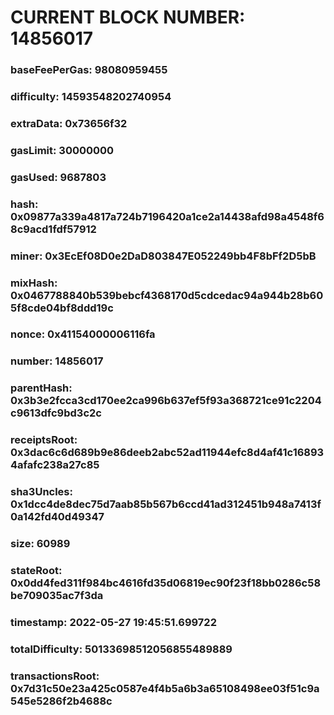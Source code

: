 # CURRENT BLOCK NUMBER: 14856017

### baseFeePerGas: 98080959455
### difficulty: 14593548202740954
### extraData: 0x73656f32
### gasLimit: 30000000
### gasUsed: 9687803
### hash: 0x09877a339a4817a724b7196420a1ce2a14438afd98a4548f68c9acd1fdf57912
### miner: 0x3EcEf08D0e2DaD803847E052249bb4F8bFf2D5bB
### mixHash: 0x0467788840b539bebcf4368170d5cdcedac94a944b28b605f8cde04bf8ddd19c
### nonce: 0x41154000006116fa
### number: 14856017
### parentHash: 0x3b3e2fcca3cd170ee2ca996b637ef5f93a368721ce91c2204c9613dfc9bd3c2c
### receiptsRoot: 0x3dac6c6d689b9e86deeb2abc52ad11944efc8d4af41c168934afafc238a27c85
### sha3Uncles: 0x1dcc4de8dec75d7aab85b567b6ccd41ad312451b948a7413f0a142fd40d49347
### size: 60989
### stateRoot: 0x0dd4fed311f984bc4616fd35d06819ec90f23f18bb0286c58be709035ac7f3da
### timestamp: 2022-05-27 19:45:51.699722
### totalDifficulty: 50133698512056855489889
### transactionsRoot: 0x7d31c50e23a425c0587e4f4b5a6b3a65108498ee03f51c9a545e5286f2b4688c
